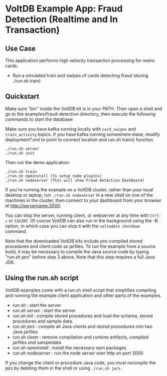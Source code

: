 # VoltDB Example App: Fraud Detection (Realtime and In Transaction)

Use Case
--------
This application performs high velocity transaction processing for metro cards. 

- Run a simulated train and swipes of cards detecting fraud (during ./run.sh train)

Quickstart
---------------------------
Make sure "bin" inside the VoltDB kit is in your PATH.  Then open a shell and go to the examples/fraud-detection directory, then execute the following commands to start the database:

Make sure you have kafka running locally with `card_swipes` and `train_activity` topics. If you have kafka running somewhere elase, modify deployment*.xml to point to connect location and run.sh train() function.

    ./run.sh server
    ./run.sh init

Then run the demo application:

    ./run.sh train
    ./run.sh npminstall (To setup node plugins)
    ./run.sh nodeserver (This will show Fraud Detection Dashboard)

If you're running the example on a VoltDB cluster, rather than your local desktop or laptop, run `./run.sh nodeserver` in a new shell on one of the machines in the cluster, then connect to your dashboard from your browser at [http://servername:3000](http://servername:3000).

You can stop the server, running client, or webserver at any time with `Ctrl-c` or `SIGINT`.  Of course VoltDB can also run in the background using the -B option, in which case you can stop it with the `voltadmin shutdown` command.

Note that the downloaded VoltDB kits include pre-compiled stored procedures and client code as jarfiles. To run the example from a source build, it may be necessary to compile the Java source code by typing "run.sh jars" before step 3 above. Note that this step requires a full Java JDK.

Using the run.sh script
---------------------------
VoltDB examples come with a run.sh shell script that simplifies compiling and running the example client application and other parts of the examples.
- *run.sh* : start the server
- *run.sh server* : start the server
- *run.sh init* : compile stored procedures and load the schema, stored procedures and sample data.
- *run.sh jars* : compile all Java clients and stored procedures into two Java jarfiles
- *run.sh clean* : remove compilation and runtime artifacts, compiled jarfiles *and* sampledata
- *run.sh npminstall* : install the necessary npm packages
- *run.sh nodeserver* : run the node server over http on port 3000

If you change the client or procedure Java code, you must recompile the jars by deleting them in the shell or using `./run.sh jars`.
